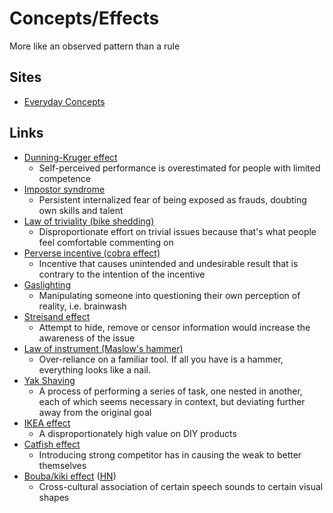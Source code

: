 # Concepts/Effects

More like an observed pattern than a rule

## Sites

- [Everyday Concepts](https://everydayconcepts.io/)

## Links

- [Dunning-Kruger effect](https://en.wikipedia.org/wiki/Dunning%E2%80%93Kruger_effect)
  - Self-perceived performance is overestimated for people with limited
    competence
- [Impostor syndrome](https://en.wikipedia.org/wiki/Impostor_syndrome)
  - Persistent internalized fear of being exposed as frauds, doubting own skills
    and talent
- [Law of triviality (bike shedding)](https://en.wikipedia.org/wiki/Law_of_triviality)
  - Disproportionate effort on trivial issues because that's what people feel
    comfortable commenting on
- [Perverse incentive (cobra effect)](https://en.wikipedia.org/wiki/Perverse_incentive)
  - Incentive that causes unintended and undesirable result that is contrary to
    the intention of the incentive
- [Gaslighting](https://en.wikipedia.org/wiki/Gaslighting)
  - Manipulating someone into questioning their own perception of reality, i.e.
    brainwash
- [Streisand effect](https://en.wikipedia.org/wiki/Streisand_effect)
  - Attempt to hide, remove or censor information would increase the awareness
    of the issue
- [Law of instrument (Maslow's hammer)](https://en.wikipedia.org/wiki/Law_of_the_instrument)
  - Over-reliance on a familiar tool. If all you have is a hammer, everything
    looks like a nail.
- [Yak Shaving](https://everydayconcepts.io/yak-shaving/)
  - A process of performing a series of task, one nested in another, each of
    which seems necessary in context, but deviating further away from the
    original goal
- [IKEA effect](https://en.wikipedia.org/wiki/IKEA_effect)
  - A disproportionately high value on DIY products
- [Catfish effect](https://en.wikipedia.org/wiki/Catfish_effect)
  - Introducing strong competitor has in causing the weak to better themselves
- [Bouba/kiki effect](https://en.wikipedia.org/wiki/Bouba/kiki_effect)
  ([HN](https://news.ycombinator.com/item?id=40699583))
  - Cross-cultural association of certain speech sounds to certain visual shapes
